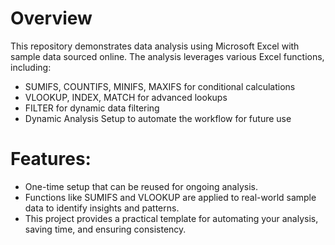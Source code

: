 # Overview
This repository demonstrates data analysis using Microsoft Excel with sample data sourced online. The analysis leverages various Excel functions, including:

- SUMIFS, COUNTIFS, MINIFS, MAXIFS for conditional calculations
- VLOOKUP, INDEX, MATCH for advanced lookups
- FILTER for dynamic data filtering
- Dynamic Analysis Setup to automate the workflow for future use

# Features:
- One-time setup that can be reused for ongoing analysis.
- Functions like SUMIFS and VLOOKUP are applied to real-world sample data to identify insights and patterns.
- This project provides a practical template for automating your analysis, saving time, and ensuring consistency.